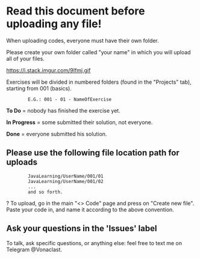 # Read this document before uploading any file! #

When uploading codes, everyone must have their own folder.

Please create your own folder called "your name" in which you will upload all of your files.

https://i.stack.imgur.com/9Ifmj.gif

Exercises will be divided in numbered folders (found in the "Projects" tab), starting from 001 (basics).

            E.G.: 001 - 01 - NameOfExercise
            
**To Do** = nobody has finished the exercise yet.

**In Progress** = some submitted their solution, not everyone.

**Done** = everyone submitted his solution.




## Please use the following file location path for uploads ##

            JavaLearning/UserName/001/01
            JavaLearning/UserName/001/02
            ...
            and so forth.
            

? To upload, go in the main "<> Code" page and press on "Create new file". Paste your code in, and name it according to the above convention. 
     
     
   
   ## Ask your questions in the 'Issues' label ##

To talk, ask specific questions, or anything else: feel free to text me on Telegram @Vonaclast.
